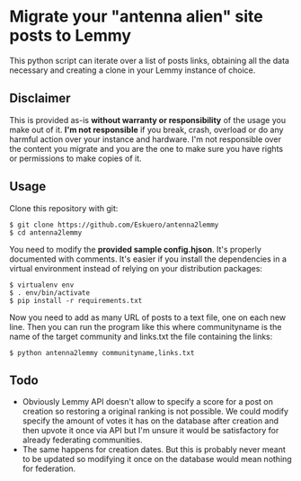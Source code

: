 # Migrate your "antenna alien" site posts to Lemmy
This python script can iterate over a list of posts links, obtaining all the data necessary and creating a clone in your Lemmy instance of choice.

## Disclaimer
This is provided as-is **without warranty or responsibility** of the usage you make out of it. **I'm not responsible** if you break, crash, overload or do any harmful action over your instance and hardware. I'm not responsible over the content you migrate and you are the one to make sure you have rights or permissions to make copies of it.

## Usage
Clone this repository with git:

    $ git clone https://github.com/Eskuero/antenna2lemmy
    $ cd antenna2lemmy

You need to modify the **provided sample config.hjson**. It's properly documented with comments. It's easier if you install the dependencies in a virtual environment instead of relying on your distribution packages:

    $ virtualenv env
    $ . env/bin/activate
    $ pip install -r requirements.txt

Now you need to add as many URL of posts to a text file, one on each new line. Then you can run the program like this where communityname is the name of the target community and links.txt the file containing the links:

    $ python antenna2lemmy communityname,links.txt

## Todo

 - Obviously Lemmy API doesn't allow to specify a score for a post on creation so restoring a original ranking is not possible. We could modify specify the amount of votes it has on the database after creation and then upvote it once via API but I'm unsure it would be satisfactory for already federating communities.
 - The same happens for creation dates. But this is probably never meant to be updated so modifying it once on the database would mean nothing for federation.
